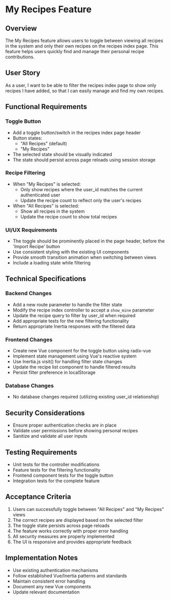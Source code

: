 # My Recipes Feature

## Overview
The My Recipes feature allows users to toggle between viewing all recipes in the system and only their own recipes on the recipes index page. This feature helps users quickly find and manage their personal recipe contributions.

## User Story
As a user, I want to be able to filter the recipes index page to show only recipes I have added, so that I can easily manage and find my own recipes.

## Functional Requirements

### Toggle Button
- Add a toggle button/switch in the recipes index page header
- Button states:
  - "All Recipes" (default)
  - "My Recipes"
- The selected state should be visually indicated
- The state should persist across page reloads using session storage

### Recipe Filtering
- When "My Recipes" is selected:
  - Only show recipes where the user_id matches the current authenticated user
  - Update the recipe count to reflect only the user's recipes
- When "All Recipes" is selected:
  - Show all recipes in the system
  - Update the recipe count to show total recipes

### UI/UX Requirements
- The toggle should be prominently placed in the page header, before the 'Import Recipe' button
- Use consistent styling with the existing UI components
- Provide smooth transition animation when switching between views
- Include a loading state while filtering

## Technical Specifications

### Backend Changes
- Add a new route parameter to handle the filter state
- Modify the recipe index controller to accept a `show_mine` parameter
- Update the recipe query to filter by user_id when required
- Add appropriate tests for the new filtering functionality
- Return appropriate Inertia responses with the filtered data

### Frontend Changes
- Create new Vue component for the toggle button using radix-vue
- Implement state management using Vue's reactive system
- Use Inertia.js visit() for handling filter state changes
- Update the recipe list component to handle filtered results
- Persist filter preference in localStorage

### Database Changes
- No database changes required (utilizing existing user_id relationship)

## Security Considerations
- Ensure proper authentication checks are in place
- Validate user permissions before showing personal recipes
- Sanitize and validate all user inputs

## Testing Requirements
- Unit tests for the controller modifications
- Feature tests for the filtering functionality
- Frontend component tests for the toggle button
- Integration tests for the complete feature

## Acceptance Criteria
1. Users can successfully toggle between "All Recipes" and "My Recipes" views
2. The correct recipes are displayed based on the selected filter
3. The toggle state persists across page reloads
4. The feature works correctly with proper error handling
5. All security measures are properly implemented
6. The UI is responsive and provides appropriate feedback

## Implementation Notes
- Use existing authentication mechanisms
- Follow established Vue/Inertia patterns and standards
- Maintain consistent error handling
- Document any new Vue components
- Update relevant documentation 